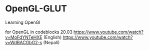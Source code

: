 # OpenGL-GLUT
Learning OpenGl

for OpenGL in codeblocks 20.03
https://www.youtube.com/watch?v=MoFdYNTeHXE   (English)
https://www.youtube.com/watch?v=WdBACGbG2-s   (Nepali)
